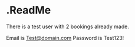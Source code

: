 # .ReadMe

There is a test user with 2 bookings already made.

Email is Test@domain.com
Password is Test123!
